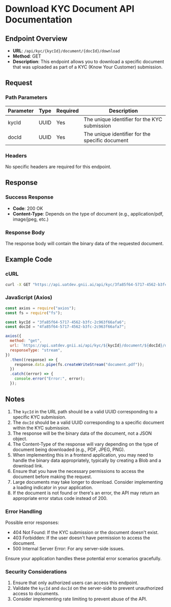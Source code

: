 # Download KYC Document API Documentation

## Endpoint Overview

- **URL**: `/api/kyc/{kycId}/document/{docId}/download`
- **Method**: GET
- **Description**: This endpoint allows you to download a specific document that was uploaded as part of a KYC (Know Your Customer) submission.

## Request

### Path Parameters

| Parameter | Type | Required | Description                                     |
| --------- | ---- | -------- | ----------------------------------------------- |
| kycId     | UUID | Yes      | The unique identifier for the KYC submission    |
| docId     | UUID | Yes      | The unique identifier for the specific document |

### Headers

No specific headers are required for this endpoint.

## Response

### Success Response

- **Code**: 200 OK
- **Content-Type**: Depends on the type of document (e.g., application/pdf, image/jpeg, etc.)

### Response Body

The response body will contain the binary data of the requested document.

## Example Code

### cURL

```bash
curl -X GET "https://api.uatdev.gnii.ai/api/kyc/3fa85f64-5717-4562-b3fc-2c963f66afa6/document/4fa85f64-5717-4562-b3fc-2c963f66afa7/download" --output document.pdf
```

### JavaScript (Axios)

```javascript
const axios = require("axios");
const fs = require("fs");

const kycId = "3fa85f64-5717-4562-b3fc-2c963f66afa6";
const docId = "4fa85f64-5717-4562-b3fc-2c963f66afa7";

axios({
  method: "get",
  url: `https://api.uatdev.gnii.ai/api/kyc/${kycId}/document/${docId}/download`,
  responseType: "stream",
})
  .then((response) => {
    response.data.pipe(fs.createWriteStream("document.pdf"));
  })
  .catch((error) => {
    console.error("Error:", error);
  });
```

## Notes

1. The `kycId` in the URL path should be a valid UUID corresponding to a specific KYC submission.
2. The `docId` should be a valid UUID corresponding to a specific document within the KYC submission.
3. The response will be the binary data of the document, not a JSON object.
4. The Content-Type of the response will vary depending on the type of document being downloaded (e.g., PDF, JPEG, PNG).
5. When implementing this in a frontend application, you may need to handle the binary data appropriately, typically by creating a Blob and a download link.
6. Ensure that you have the necessary permissions to access the document before making the request.
7. Large documents may take longer to download. Consider implementing a loading indicator in your application.
8. If the document is not found or there's an error, the API may return an appropriate error status code instead of 200.

### Error Handling

Possible error responses:

- 404 Not Found: If the KYC submission or the document doesn't exist.
- 403 Forbidden: If the user doesn't have permission to access the document.
- 500 Internal Server Error: For any server-side issues.

Ensure your application handles these potential error scenarios gracefully.

### Security Considerations

1. Ensure that only authorized users can access this endpoint.
2. Validate the `kycId` and `docId` on the server-side to prevent unauthorized access to documents.
3. Consider implementing rate limiting to prevent abuse of the API.
